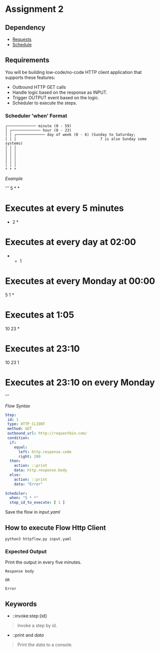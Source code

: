 # Assignment 2

## Dependency

- [Requests](https://requests.readthedocs.io/en/master/)
- [Schedule](https://github.com/dbader/schedule)

## Requirements

You will be building low-code/no-code HTTP client application that supports these features:

* Outbound HTTP GET calls
* Handle logic based on the response as INPUT.
* Trigger OUTPUT event based on the logic.
* Scheduler to execute the steps.


### Scheduler 'when' Format

```
┌───────────── minute (0 - 59)
│ ┌───────────── hour (0 - 23) 
│ │ ┌───────────── day of week (0 - 6) (Sunday to Saturday; 
| | |                                      7 is also Sunday some systems)
│ │ │
│ │ │ 
│ │ │ 
│ │ │ 
│ │ │
* * * 
```

_Example_

'''
5 * * 
# Executes at every 5 minutes

* 2 * 
# Executes at every day at 02:00

* * 1 
# Executes at every Monday at 00:00

5 1 * 
# Executes at 1:05

10 23 * 
# Executes at 23:10

10 23 1 
# Executes at 23:10 on every Monday
'''

_Flow Syntax_

```yaml
Step:
 id: 1
 type: HTTP_CLIENT
 method: GET
 outbound_url: http://requestbin.com/
 condition:
  if: 
    equal:
      left: http.response.code
      right: 200
  then:
    action: ::print
    data: http.response.body
  else:
    action: ::print
    data: "Error"
    
Scheduler:
  when: "5 * *"
  step_id_to_execute: [ 1 ]
```

Save the flow in _input.yaml_

## How to execute Flow Http Client

```
python3 httpflow.py input.yaml
```

### Expected Output

Print the output in every five minutes.

```
Response body

OR

Error
```

## Keywords


* ::invoke:step:{id}

> Invoke a step by id.

* ::print and _data_

> Print the _data_ to a console.
  

